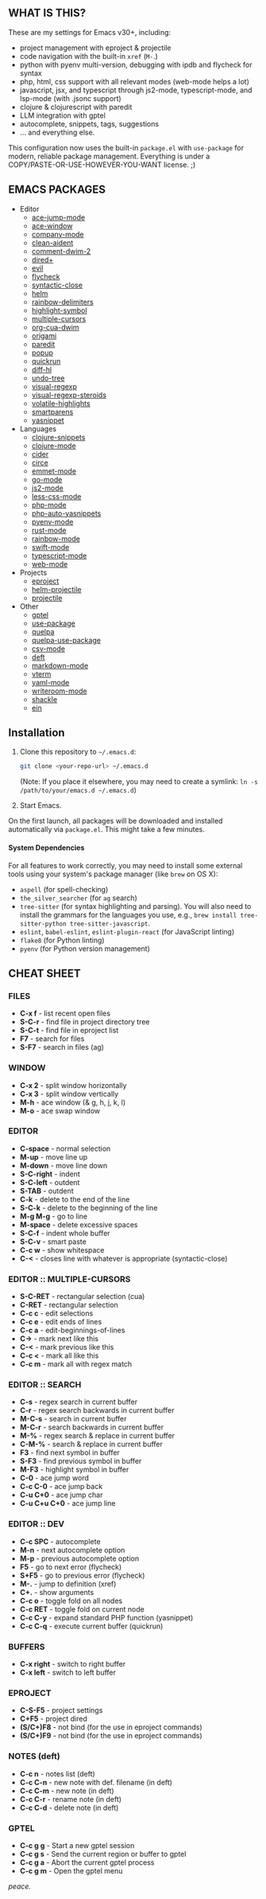 WHAT IS THIS?
-------------
These are my settings for Emacs v30+, including:

* project management with eproject & projectile
* code navigation with the built-in `xref` (`M-`.)
* python with pyenv multi-version, debugging with ipdb and flycheck for syntax
* php, html, css support with all relevant modes (web-mode helps a lot)
* javascript, jsx, and typescript through js2-mode, typescript-mode, and lsp-mode (with .jsonc support)
* clojure & clojurescript with paredit
* LLM integration with gptel
* autocomplete, snippets, tags, suggestions
* ... and everything else.

This configuration now uses the built-in `package.el` with `use-package` for modern, reliable package management. Everything is under a COPY/PASTE-OR-USE-HOWEVER-YOU-WANT license. ;)

EMACS PACKAGES
--------------
* Editor
  * [ace-jump-mode](https://github.com/winterTTr/ace-jump-mode)
  * [ace-window](https://github.com/abo-abo/ace-window)
  * [company-mode](http://company-mode.github.io)
  * [clean-aident](http://www.emacswiki.org/emacs/CleanAutoIndent)
  * [comment-dwim-2](https://github.com/remyferre/comment-dwim-2)
  * [dired+](https://github.com/emacsmirror/dired-plus)
  * [evil](https://github.com/emacs-evil/evil)
  * [flycheck](http://www.flycheck.org)
  * [syntactic-close](https://github.com/emacs-berlin/syntactic-close)
  * [helm](https://github.com/emacs-helm/helm)
  * [rainbow-delimiters](https://github.com/Fanael/rainbow-delimiters)
  * [highlight-symbol](https://github.com/nschum/highlight-symbol.el)
  * [multiple-cursors](https://github.com/magnars/multiple-cursors.el)
  * [org-cua-dwim](https://github.com/mlf176f2/org-cua-dwim.el)
  * [origami](https://github.com/gregsexton/origami.el)
  * [paredit](http://emacswiki.org/emacs/ParEdit)
  * [popup](https://github.com/auto-complete/popup-el)
  * [quickrun](https://github.com/syohex/emacs-quickrun)
  * [diff-hl](https://github.com/dgutov/diff-hl)
  * [undo-tree](http://www.dr-qubit.org/tags/computing-code-emacs.html)
  * [visual-regexp](https://github.com/benma/visual-regexp.el)
  * [visual-regexp-steroids](https://github.com/benma/visual-regexp-steroids.el)
  * [volatile-highlights](http://www.emacswiki.org/emacs/VolatileHighlights)
  * [smartparens](https://github.com/Fuco1/smartparens)
  * [yasnippet](https://github.com/capitaomorte/yasnippet)
* Languages
  * [clojure-snippets](https://github.com/swannodette/clojure-snippets)
  * [clojure-mode](https://github.com/clojure-emacs/clojure-mode)
  * [cider](https://github.com/clojure-emacs/cider)
  * [circe](https://github.com/jorgenschaefer/circe)
  * [emmet-mode](https://github.com/smihica/emmet-mode)
  * [go-mode](https://github.com/dominikh/go-mode.el)
  * [js2-mode](https://github.com/mooz/js2-mode)
  * [less-css-mode](https://github.com/purcell/less-css-mode)
  * [php-mode](https://github.com/ejmr/php-mode)
  * [php-auto-yasnippets](https://github.com/ejmr/php-auto-yasnippets)
  * [pyenv-mode](https://github.com/pyenv/pyenv-mode)
  * [rust-mode](https://github.com/rust-lang/rust-mode)
  * [rainbow-mode](https://julien.danjou.info/projects/emacs-packages#rainbow-mode)
  * [swift-mode](https://github.com/chrisbarrett/swift-mode)
  * [typescript-mode](https://github.com/ananthakumaran/typescript-mode.el)
  * [web-mode](http://web-mode.org)
* Projects
  * [eproject](https://github.com/gabrielelanaro/eproject)
  * [helm-projectile](http://tuhdo.github.io/helm-projectile.html)
  * [projectile](https://github.com/bbatsov/projectile)
* Other
  * [gptel](https://github.com/karthink/gptel)
  * [use-package](https://github.com/jwiegley/use-package)
  * [quelpa](https://github.com/quelpa/quelpa)
  * [quelpa-use-package](https://github.com/quelpa/quelpa-use-package)
  * [csv-mode](http://www.emacswiki.org/emacs/CsvMode)
  * [deft](https://github.com/jrblevin/deft)
  * [markdown-mode](http://jblevins.org/projects/markdown-mode/)
  * [vterm](https://github.com/emacs-vterm/vterm)
  * [yaml-mode](https://github.com/yoshiki/yaml-mode)
  * [writeroom-mode](https://github.com/joostkremers/writeroom-mode)
  * [shackle](https://depp.brause.cc/shackle/)
  * [ein](https://github.com/millejoh/emacs-ipython-notebook)


Installation
------------
1.  Clone this repository to `~/.emacs.d`:
    ```bash
    git clone <your-repo-url> ~/.emacs.d
    ```
    (Note: If you place it elsewhere, you may need to create a symlink: `ln -s /path/to/your/emacs.d ~/.emacs.d`)

2.  Start Emacs.

On the first launch, all packages will be downloaded and installed automatically via `package.el`. This might take a few minutes.

#### System Dependencies ####

For all features to work correctly, you may need to install some external tools using your system's package manager (like `brew` on OS X):

* `aspell` (for spell-checking)
* `the_silver_searcher` (for `ag` search)
* `tree-sitter` (for syntax highlighting and parsing). You will also need to install the grammars for the languages you use, e.g., `brew install tree-sitter-python tree-sitter-javascript`.
* `eslint`, `babel-eslint`, `eslint-plugin-react` (for JavaScript linting)
* `flake8` (for Python linting)
* `pyenv` (for Python version management)

CHEAT SHEET
------------

### FILES ###
* **C-x f** - list recent open files
* **S-C-r** - find file in project directory tree
* **S-C-t** - find file in eproject list
* **F7**    - search for files
* **S-F7**  - search in files (ag)


### WINDOW ###
* **C-x 2**   - split window horizontally
* **C-x 3**   - split window vertically
* **M-h**     - ace window (& g, h, j, k, l)
* **M-o**     - ace swap window


### EDITOR ###
* **C-space**   - normal selection
* **M-up**      - move line up
* **M-down**    - move line down
* **S-C-right** - indent
* **S-C-left**  - outdent
* **S-TAB**     - outdent
* **C-k**       - delete to the end of the line
* **S-C-k**     - delete to the beginning of the line
* **M-g M-g**   - go to line
* **M-space**   - delete excessive spaces
* **S-C-f**     - indent whole buffer
* **S-C-v**     - smart paste
* **C-c w**     - show whitespace
* **C-<**       - closes line with whatever is appropriate (syntactic-close)


### EDITOR :: MULTIPLE-CURSORS ###
* **S-C-RET**   - rectangular selection (cua)
* **C-RET**     - rectangular selection
* **C-c c**     - edit selections
* **C-c e**     - edit ends of lines
* **C-c a**     - edit-beginnings-of-lines
* **C->**       - mark next like this
* **C-<**       - mark previous like this
* **C-c <**     - mark all like this
* **C-c m**     - mark all with regex match


### EDITOR :: SEARCH ###
* **C-s**         - regex search in current buffer
* **C-r**         - regex search backwards in current buffer
* **M-C-s**       - search in current buffer
* **M-C-r**       - search backwards in current buffer
* **M-%**         - regex search & replace in current buffer
* **C-M-%**       - search & replace in current buffer
* **F3**          - find next symbol in buffer
* **S-F3**        - find previous symbol in buffer
* **M-F3**        - highlight symbol in buffer
* **C-0**         - ace jump word
* **C-c C-0**     - ace jump back
* **C-u C+0**     - ace jump char
* **C-u C+u C+0** - ace jump line


### EDITOR :: DEV ###
* **C-c SPC** - autocomplete
* **M-n**     - next autocomplete option
* **M-p**     - previous autocomplete option
* **F5**      - go to next error (flycheck)
* **S+F5**    - go to previous error (flycheck)
* **M-.**     - jump to definition (xref)
* **C+.**     - show arguments
* **C-c o**   - toggle fold on all nodes
* **C-c RET** - toggle fold on current node
* **C-c C-y** - expand standard PHP function (yasnippet)
* **C-c C-q** - execute current buffer (quickrun)


### BUFFERS ###
* **C-x right** - switch to right buffer
* **C-x left**  - switch to left buffer


### EPROJECT ###
* **C-S-F5**    - project settings
* **C+F5**      - project dired
* **(S/C+)F8**  - not bind (for the use in eproject commands)
* **(S/C+)F9**  - not bind (for the use in eproject commands)


### NOTES (deft) ###
* **C-c n**   - notes list (deft)
* **C-c C-n** - new note with def. filename (in deft)
* **C-c C-m** - new note (in deft)
* **C-c C-r** - rename note (in deft)
* **C-c C-d** - delete note (in deft)


### GPTEL ###
* **C-c g g** - Start a new gptel session
* **C-c g s** - Send the current region or buffer to gptel
* **C-c g a** - Abort the current gptel process
* **C-c g m** - Open the gptel menu


_peace._
